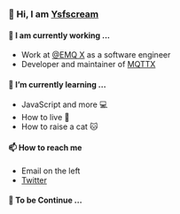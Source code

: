 ### 😬 Hi, I am [Ysfscream](https://ysfscream.xyz)

#### 🔭 I am currently working ...

- Work at [@EMQ X](https://emqx.io) as a software engineer
- Developer and maintainer of [MQTTX](https://mqttx.app)

#### 🌱 I’m currently learning ...

- JavaScript and more 💻
- How to live 🍷
- How to raise a cat 🐱

#### 📫 How to reach me

- Email on the left
- [Twitter](https://twitter.com/biantoumy)

#### 🚬 To be Continue ...
